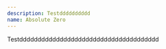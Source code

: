 ```yaml
---
description: Testdddddddddd
name: Absolute Zero
---
```


Testdddddddddddddddddddddddddddddddddddddd
